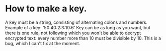 # How to make a key.
A key must be a string, consisting of alternating colons and numbers.
Example of a key: '50:40:2:3:10:6'
Key can be as long as you want, but there is one rule, not following which you won't be able to decrypt encrypted text:
every number more than 10 must be divisible by 10. This is a bug, which I can't fix at the moment.
